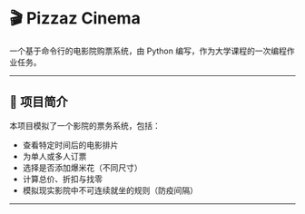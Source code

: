 # 🎬 Pizzaz Cinema

一个基于命令行的电影院购票系统，由 Python 编写，作为大学课程的一次编程作业任务。

---

## 📝 项目简介

本项目模拟了一个影院的票务系统，包括：

- 查看特定时间后的电影排片
- 为单人或多人订票
- 选择是否添加爆米花（不同尺寸）
- 计算总价、折扣与找零
- 模拟现实影院中不可连续就坐的规则（防疫间隔）

---
